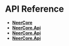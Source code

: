 # API Reference

- [**NeerCore**](api/NeerCore/NeerCore.html)
- [**NeerCore.Api**](api/NeerCore.Api/NeerCore.Api.html)
- [**NeerCore.Api**](api/NeerCore.Api/NeerCore.Api.html)
- [**NeerCore.Api**](api/NeerCore.Api/NeerCore.Api.html)
